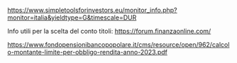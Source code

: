 https://www.simpletoolsforinvestors.eu/monitor_info.php?monitor=italia&yieldtype=G&timescale=DUR

Info utili per la scelta del conto titoli: https://forum.finanzaonline.com/

https://www.fondopensionibancopopolare.it/cms/resource/open/962/calcolo-montante-limite-per-obbligo-rendita-anno-2023.pdf